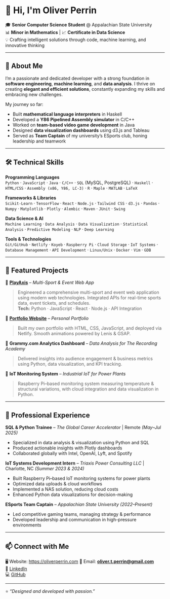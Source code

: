 # 👋 Hi, I'm Oliver Perrin

🎓 **Senior Computer Science Student** @ Appalachian State University  
📊 **Minor in Mathematics** | 📈 **Certificate in Data Science**  
💡 Crafting intelligent solutions through code, machine learning, and innovative thinking  

---

## 🚀 About Me  

I’m a passionate and dedicated developer with a strong foundation in **software engineering**, **machine learning**, and **data analysis**. I thrive on creating **elegant and efficient solutions**, constantly expanding my skills and embracing new challenges.  

My journey so far:  
- Built **mathematical language interpreters** in Haskell  
- Developed a **Y86 Pipelined Assembly simulator** in C/C++  
- Worked on **team-based video game development** in Java  
- Designed **data visualization dashboards** using d3.js and Tableau  
- Served as **Team Captain** of my university’s ESports club, honing leadership and teamwork  

---

## 🛠 Technical Skills  

**Programming Languages**  
`Python` · `JavaScript` · `Java` · `C/C++` · `SQL` (MySQL, PostgreSQL) · `Haskell` · `HTML/CSS` · `Assembly (x86, Y86, LC-3)` · `R` · `Maple` · `MATLAB` · `LaTeX`

**Frameworks & Libraries**  
`Scikit-Learn` · `TensorFlow` · `React` · `Node.js` · `Tailwind CSS` · `d3.js` · `Pandas` · `Numpy` · `Matplotlib` · `Plotly` · `Alembic` · `Maven` · `JUnit` · `Swing`

**Data Science & AI**  
`Machine Learning` · `Data Analysis` · `Data Visualization` · `Statistical Analysis` · `Predictive Modeling` · `NLP` · `Deep Learning`

**Tools & Technologies**  
`Git/GitHub` · `Netlify` · `Koyeb` · `Raspberry Pi` · `Cloud Storage` · `IoT Systems` · `Database Management` · `API Development` · `Linux/Unix` · `Docker` · `Vim` · `GDB`

---

## 🌟 Featured Projects  

🔹 [**PlayAxis**](https://playaxis.netlify.app/) – *Multi-Sport & Event Web App*  
> Engineered a comprehensive multi-sport and event web application using modern web technologies. Integrated APIs for real-time sports data, event tickets, and schedules.  
**Tech:** Python · JavaScript · React · Node.js · API Integration  

🔹 [**Portfolio Website**](https://oliverperrin.netlify.app/) – *Personal Portfolio*  
> Built my own portfolio with HTML, CSS, JavaScript, and deployed via Netlify. Smooth animations powered by Lenis & GSAP.  

🔹 **Grammy.com Analytics Dashboard** – *Data Analysis for The Recording Academy*  
> Delivered insights into audience engagement & business metrics using Python, data visualization, and KPI tracking.  

🔹 **IoT Monitoring System** – *Industrial IoT for Power Plants*  
> Raspberry Pi–based monitoring system measuring temperature & structural variations, with cloud integration and data visualization in Python.  

---

## 💼 Professional Experience  

**SQL & Python Trainee** – *The Global Career Accelerator* | Remote *(May–Jul 2025)*  
- Specialized in data analysis & visualization using Python and SQL  
- Produced actionable insights with Plotly dashboards  
- Collaborated globally with Intel, OpenAI, Lyft, and Spotify  

**IoT Systems Development Intern** – *Triaxis Power Consulting LLC* | Charlotte, NC *(Summer 2023 & 2024)*  
- Built Raspberry Pi–based IoT monitoring systems for power plants  
- Optimized data uploads & cloud workflows  
- Implemented a NAS solution, reducing cloud costs  
- Enhanced Python data visualizations for decision-making  

**ESports Team Captain** – *Appalachian State University* *(2022–Present)*  
- Led competitive gaming teams, managing strategy & performance  
- Developed leadership and communication in high-pressure environments  

---

## 📫 Connect with Me  

🖥️ Website: https://oliverperrin.com
📧 Email: **oliver.t.perrin@gmail.com**  
💼 [LinkedIn](https://www.linkedin.com/in/oliver-perrin/)  
💻 [GitHub](https://github.com/OliverPerrin)  

---

⭐️ *“Designed and developed with passion.”*  
